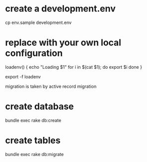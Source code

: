 
# create a development.env
cp env.sample development.env

# replace with your own local configuration
loadenv()
{
  echo "Loading $1"
  for i in $(cat $1); do
    export $i
  done
}

export -f loadenv

migration is taken by active record migration
# create database
bundle exec rake db:create
# create tables
bundle exec rake db:migrate


